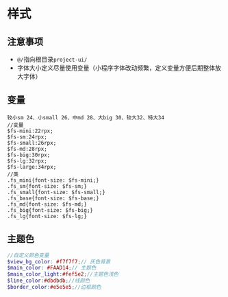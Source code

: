# 样式
## 注意事项
- `@/`指向根目录`project-ui/`
- 字体大小定义尽量使用变量（小程序字体改动频繁，定义变量方便后期整体放大字体）

## 变量
```
较小sm 24、小small 26、中md 28、大big 30、较大32、特大34
//变量
$fs-mini:22rpx;
$fs-sm:24rpx;
$fs-small:26rpx;
$fs-md:28rpx;
$fs-big:30rpx;
$fs-lg:32rpx;
$fs-large:34rpx;
//类
.fs_mini{font-size: $fs-mini;}
.fs_sm{font-size: $fs-sm;}
.fs_small{font-size: $fs-small;}
.fs_base{font-size: $fs-base;}
.fs_md{font-size: $fs-md;}
.fs_big{font-size: $fs-big;}
.fs_lg{font-size: $fs-lg;}
```
## 主题色

```scss
//自定义颜色变量
$view_bg_color: #f7f7f7;// 灰色背景
$main_color: #FAAD14;// 主题色
$main_color_light:#fef5e2;//主题色浅色
$line_color:#dbdbdb;//线颜色
$border_color:#e5e5e5;//边框颜色
```
